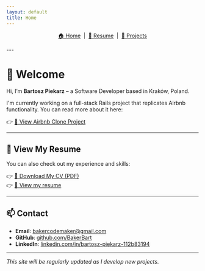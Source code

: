 ```yaml
---
layout: default
title: Home
---
```

<p align="center">
  <a href="./index.html">🏠 Home</a> &nbsp;|&nbsp;
  <a href="./cv.html">📄 Resume</a> &nbsp;|&nbsp;
  <a href="./projects/projects.html">🧠 Projects</a>
</p>
---

# 👋 Welcome

Hi, I’m **Bartosz Piekarz** – a Software Developer based in Kraków, Poland.

I'm currently working on a full-stack Rails project that replicates Airbnb functionality. You can read more about it here:

👉 [🚀 View Airbnb Clone Project](./projects/airbnb-clone.html)

---

## 📄 View My Resume

You can also check out my experience and skills:

👉 [📄 Download My CV (PDF)](./assets/Bartosz-Piekarz-Resume.pdf)  
👉 [🔗 View my resume](./cv.html)

---

## 📫 Contact

- **Email**: bakercodemaker@gmail.com 
- **GitHub**: [github.com/BakerBart](https://github.com/BakerBart)  
- **LinkedIn**: [linkedin.com/in/bartosz-piekarz-112b83194](https://linkedin.com/in/bartosz-piekarz-112b83194)

---

_This site will be regularly updated as I develop new projects._
